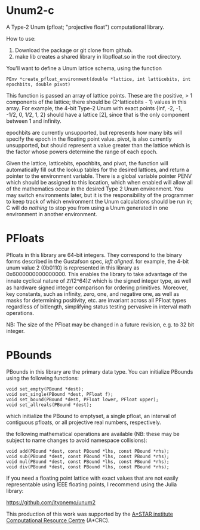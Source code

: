 # Unum2-c

A Type-2 Unum (pfloat; "projective float") computational library.

How to use:

1.  Download the package or git clone from github.
2.  make lib creates a shared library in libpfloat.so in the root directory.

You'll want to define a Unum lattice schema, using the function
```
PEnv *create_pfloat_environment(double *lattice, int latticebits, int epochbits, double pivot)
```

This function is passed an array of lattice points.  These are the positive, > 1
components of the lattice; there should be (2^latticebits - 1) values in this array.
For example, the 4-bit Type-2 Unum with exact points {Inf, -2, -1, -1/2, 0, 1/2, 1, 2}
should have a lattice [2], since that is the only component between 1 and infinity.

epochbits are currently unsupported, but represents how many bits will specify the
epoch in the floating point value.  pivot, is also currently unsupported, but should
represent a value greater than the lattice which is the factor whose powers determine
the range of each epoch.

Given the lattice, latticebits, epochbits, and pivot, the function will
automatically fill out the lookup tables for the desired lattices, and return a
pointer to the environment variable.  There is a global variable pointer PENV
which should be assigned to this location, which when enabled will allow all of
the mathematics occur in the desired Type 2 Unum environment.  You may switch
environments later, but it is the responsibility of the programmer to keep
track of which environment the Unum calculations should be run in; C will do
*nothing* to stop you from using a Unum generated in one environment in another
environment.

PFloats
=======

Pfloats in this library are 64-bit integers.  They correspond to the binary forms
described in the Gustafson spec, *left aligned*.  for example, the 4-bit unum
value 2 (0b0110) is represented in this library as 0x6000000000000000.  This
enables the library to take advantage of the innate cyclical nature of ℤ/(2^64)ℤ
which is the signed integer type, as well as hardware signed integer comparison
for ordering primitives.  Moreover, key constants, such as infinity, zero,
one, and negative one, as well as masks for determining positivity, etc. are
invariant across all PFloat types regardless of bitlength, simplifying status
testing pervasive in interval math operations.

NB:  The size of the PFloat may be changed in a future revision, e.g. to 32 bit
integer.

PBounds
=======

PBounds in this library are the primary data type.  You can initialize PBounds
using the following functions:

```
void set_empty(PBound *dest);
void set_single(PBound *dest, PFloat f);
void set_bound(PBound *dest, PFloat lower, PFloat upper);
void set_allreals(PBound *dest);
```

which initialize the PBound to emptyset, a single pfloat, an interval of contiguous
pfloats, or all projective real numbers, respectively.

the following mathematical operations are available (NB: these may be subject to
  name changes to avoid namespace collisions):

```
void add(PBound *dest, const PBound *lhs, const PBound *rhs);
void sub(PBound *dest, const PBound *lhs, const PBound *rhs);
void mul(PBound *dest, const PBound *lhs, const PBound *rhs);
void div(PBound *dest, const PBound *lhs, const PBound *rhs);
```

If you need a floating point lattice with exact values that are not easily
representable using IEEE floating points, I recommend using the Julia library:

https://github.com/ityonemo/unum2

This production of this work was supported by the [A*STAR institute](https://www.a-star.edu.sg/)
[Computational Resource Centre](https://www.acrc.a-star.edu.sg/) (A*CRC).
